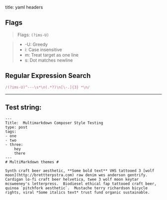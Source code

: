 title: yaml headers

## Flags

> Flags: `(?ims-U)`

> * -U: Greedy
> * i: Case insensitive
> * m: Treat target as one line
> * s: Dot matches newline

## Regular Expression Search

```ruby
/(?ims-U)^---\s*\n(.*?)\n[\-.]{3} *\n/
```

---

## Test string:

```text
---
Title:	Multimarkdown Composer Style Testing
type: post
tags:
- one
- two
- three:
    hey
    there
---
# MultiMarkdown themes #

Synth craft beer aesthetic, **Some bold text** VHS tattooed 3 [wolf moon](http://brettterpstra.com) raw denim wes anderson gentrify.  Cardigan lo-fi craft beer helvetica, twee 3 wolf moon keytar mcsweeney's letterpress.  Biodiesel ethical fap tattooed craft beer, quinoa `pitchfork aesthetic`.  Mustache terry richardson bicycle rights, viral *Some italics text* trust fund organic sustainable. 

```


